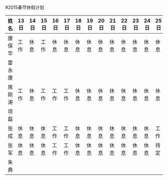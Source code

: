 #2015春节休假计划


姓名|13日|14日|15日|16日|17日|18日|19日|20日|21日|22日|23日|24日|25日|26日|
----|----|----|----|----|----|----|----|----|----|----|----|----|----|----|
康保华|工作|休息|工作|休息|休息|休息|休息|休息|休息|休息|休息|休息|休息|工作|
雷永康|||||||||||||||
席刚涛|工作|休息|工作|工作|工作|休息|休息|休息|休息|休息|休息|休息|休息|工作|
项磊|||||||||||||||
张成|休息|休息|休息|工作|工作|休息|休息|休息|休息|休息|休息|休息|工作|工作|
张军|休息|休息|休息|工作|工作|休息|休息|休息|休息|休息|休息|休息|待定|待定|
朱典|||||||||||||||



